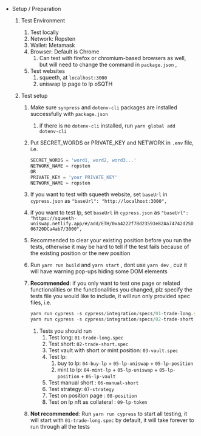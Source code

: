 - Setup / Preparation

  1. Test Environment
     1. Test locally
     2. Network: Ropsten
     3. Wallet: Metamask
     4. Browser: Default is Chrome
        1. Can test with firefox or chromium-based browsers as well, but will need to change the command in `package.json` ,
     5. Test websites
        1. squeeth, at `localhost:3000`
        2. uniswap lp page to lp oSQTH
  2. Test setup

     1. Make sure `synpress` and `dotenv-cli` packages are installed successfully with `package.json`
        1. if there is no `dotenv-cli` installed, run `yarn global add dotenv-cli`
     2. Put SECRET_WORDS or PRIVATE_KEY and NETWORK in `.env` file, i.e.

        ```jsx
        SECRET_WORDS = 'word1, word2, word3...'
        NETWORK_NAME = ropsten
        OR
        PRIVATE_KEY = 'your PRIVATE_KEY'
        NETWORK_NAME = ropsten
        ```

     3. If you want to test with squeeth website, set `baseUrl` in `cypress.json` as `"baseUrl": "http://localhost:3000",`
     4. if you want to test lp, set `baseUrl` in `cypress.json` as `"baseUrl": "https://squeeth-uniswap.netlify.app/#/add/ETH/0xa4222f78d23593e82Aa74742d25D06720DCa4ab7/3000",`
     5. Recommended to clear your existing position before you run the tests, otherwise it may be hard to tell if the test fails because of the existing position or the new position
     6. Run `yarn run build` and `yarn start` , dont use `yarn dev` , cuz it will have warning pop-ups hiding some DOM elements
     7. **Recommended**: if you only want to test one page or related functionalities or the functionalities you changed, plz specify the tests file you would like to include, it will run only provided spec files, i.e.

        ```jsx
        yarn run cypress -s cypress/integration/specs/01-trade-long.spec.js
        yarn run cypress -s cypress/integration/specs/02-trade-short.spec.js
        ```

        1. Tests you should run
           1. Test long: `01-trade-long.spec`
           2. Test short: `02-trade-short.spec`
           3. Test vault with short or mint position: `03-vault.spec`
           4. Test lp:
              1. buy to lp: `04-buy-lp` + `05-lp-uniswap` + `05-lp-position`
              2. mint to lp: `04-mint-lp` + `05-lp-uniswap` + `05-lp-position` + `05-lp-vault`
           5. Test manual short : `06-manual-short`
           6. Test strategy: `07-strategy`
           7. Test on position page : `08-position`
           8. Test on lp nft as collateral : `09-lp-token`

     8. **Not recommended**: Run `yarn run cypress` to start all testing, it will start with `01-trade-long.spec` by default, it will take forever to run through all the tests
